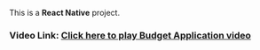 This is a **React Native** project.
### Video Link: [**Click here to play Budget Application video**](https://drive.google.com/file/d/1GEWh6_BQ3PCqLb4agXWRipdb5pFmVtv7/view)
